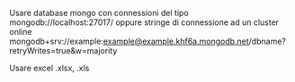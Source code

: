 Usare database mongo con connessioni del tipo mongodb://localhost:27017/ 
oppure stringe di connessione ad un cluster online mongodb+srv://example:example@example.khf6a.mongodb.net/dbname?retryWrites=true&w=majority

Usare excel .xlsx, .xls